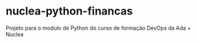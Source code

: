 # nuclea-python-financas
Projeto para o modulo de Python do curso de formação DevOps da Ada + Nuclea
